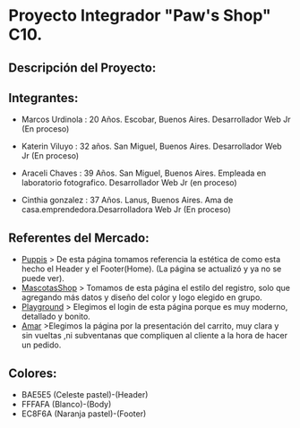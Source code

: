# Proyecto Integrador "Paw's Shop" C10.


## Descripción del Proyecto:



## Integrantes:

- Marcos Urdinola :  20  Años. Escobar, Buenos Aires.  Desarrollador Web Jr (En proceso)

- Katerin Viluyo : 32 años. San Miguel, Buenos Aires.  Desarrollador Web Jr (En proceso)

- Araceli Chaves : 39 Años. San Miguel, Buenos Aires. Empleada en laboratorio fotografico. Desarrollador Web Jr (en proceso)

- Cinthia gonzalez : 37 Años. Lanus, Buenos Aires. Ama de casa.emprendedora.Desarrolladora Web Jr (En proceso)

## Referentes del Mercado:
- [Puppis](http://puppis.com.ar) > De esta página tomamos referencia la estética de como esta hecho el Header y el Footer(Home). (La página se actualizó y ya no se puede ver).
- [MascotasShop](https://mascotasshop.com.ar/) > Tomamos de esta página el estilo del registro, solo que agregando más datos y diseño del color y logo elegido en grupo.
- [Playground](https://playground.digitalhouse.com/login) > Elegimos el login de esta página porque es muy moderno, detallado y bonito. 
- [Amar](https://amarmascotas.com/) >Elegimos la página por la presentación del carrito, muy clara y sin vueltas ,ni subventanas que compliquen al cliente a la hora de hacer un pedido. 

## Colores:
- BAE5E5 (Celeste pastel)-(Header)
- FFFAFA (Blanco)-(Body)
- EC8F6A (Naranja pastel)-(Footer)
